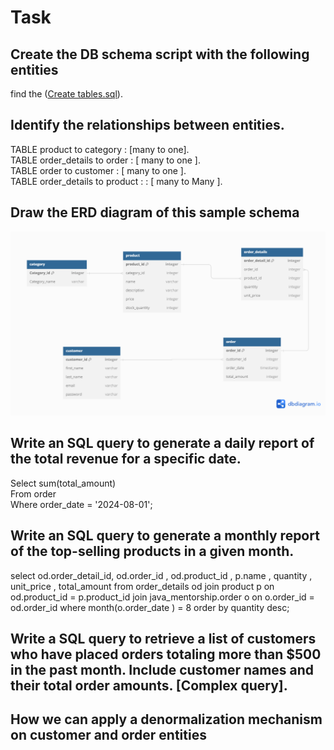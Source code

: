 # Task

## Create the DB schema script with the following entities
 find the ([Create tables.sql](https://github.com/mahmoudelhussain/session_3/blob/ba1dad2a92273983a5572cc13edb1fffcee975d7/Create%20tables.sql)).
 
## Identify the relationships between entities.  
  
TABLE product to category : [many to one].  
TABLE order_details to  order : [ many to one ].  
TABLE order to customer  : [ many to one ].  
TABLE order_details to  product :  : [ many to Many ].  
  
  
## Draw the ERD diagram of this sample schema
![ERD](https://github.com/mahmoudelhussain/session_3/blob/a8ee74a5c3ba73fe06f46c9b81070bc2c5059204/ERD.png)
  
## Write an SQL query to generate a daily report of the total revenue for a specific date.  
Select sum(total_amount)  
From order  
Where order_date = '2024-08-01';  
  
## Write an SQL query to generate a monthly report of the top-selling products in a given month.  
  
  select od.order_detail_id, od.order_id , od.product_id , p.name , quantity , unit_price , total_amount
  from order_details od
  join product p on od.product_id = p.product_id
  join java_mentorship.order o on o.order_id = od.order_id
  where month(o.order_date ) = 8
  order by quantity desc;
  
## Write a SQL query to retrieve a list of customers who have placed orders totaling more than $500 in the past month. Include customer names and their total order amounts. [Complex query].  
  
## How we can apply a denormalization mechanism on customer and order entities  
  
